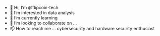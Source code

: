 - 👋 Hi, I’m @flipcoin-tech
- 👀 I’m interested in data analysis
- 🌱 I’m currently learning 
- 💞️ I’m looking to collaborate on ...
- 📫 How to reach me ...
cybersecurity and hardware security enthusiast
<!---
flipcoin-tech/flipcoin-tech is a ✨ special ✨ repository because its `README.md` (this file) appears on your GitHub profile.
You can click the Preview link to take a look at your changes.
--->
